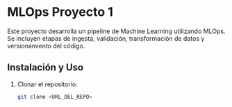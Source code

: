 # MLOps Proyecto 1

Este proyecto desarrolla un pipeline de Machine Learning utilizando MLOps. Se incluyen etapas de ingesta, validación, transformación de datos y versionamiento del código.

## Instalación y Uso

1. Clonar el repositorio:
   ```bash
   git clone <URL_DEL_REPO>
